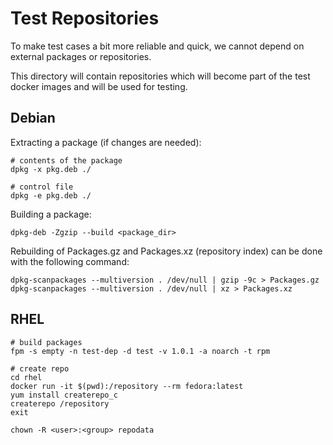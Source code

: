 # Test Repositories

To make test cases a bit more reliable and quick, we cannot depend on external packages or repositories.

This directory will contain repositories which will become part of the test docker images and will be used for testing.

## Debian

Extracting a package (if changes are needed):

    # contents of the package
    dpkg -x pkg.deb ./
    
    # control file
    dpkg -e pkg.deb ./

Building a package:

    dpkg-deb -Zgzip --build <package_dir>

Rebuilding of Packages.gz and Packages.xz (repository index) can be done with the following command:

    dpkg-scanpackages --multiversion . /dev/null | gzip -9c > Packages.gz
    dpkg-scanpackages --multiversion . /dev/null | xz > Packages.xz

## RHEL

    # build packages
    fpm -s empty -n test-dep -d test -v 1.0.1 -a noarch -t rpm
  
    # create repo
    cd rhel
    docker run -it $(pwd):/repository --rm fedora:latest
    yum install createrepo_c
    createrepo /repository
    exit

    chown -R <user>:<group> repodata
